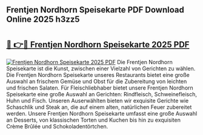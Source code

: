## Frentjen Nordhorn Speisekarte PDF Download Online 2025 h3zz5

# <h2><a href="http://gcckef.nevu.top/?p=Frentjen+Nordhorn+Speisekarte">🔗 👉🔴 Frentjen Nordhorn Speisekarte 2025 PDF</a></h2>

[![Frentjen Nordhorn Speisekarte 2025 PDF](https://i.imgur.com/dBaPXMq.png)](http://gcckef.nevu.top/?p=Frentjen+Nordhorn+Speisekarte)
Die Frentjen Nordhorn Speisekarte ist die Kunst, zwischen einer Vielzahl von Gerichten zu wählen. Die Frentjen Nordhorn Speisekarte unseres Restaurants bietet eine große Auswahl an frischem Gemüse und Obst für die Zubereitung von leichten und frischen Salaten. Für Fleischliebhaber bietet unsere Frentjen Nordhorn Speisekarte eine große Auswahl an Gerichten: Rindfleisch, Schweinefleisch, Huhn und Fisch. Unseren Auserwählten bieten wir exquisite Gerichte wie Schaschlik und Steak an, die auf einem alten, natürlichen Feuer zubereitet werden. Unsere Frentjen Nordhorn Speisekarte umfasst eine große Auswahl an Desserts, von klassischen Torten und Kuchen bis hin zu exquisiten Crème Brûlée und Schokoladentörtchen.
